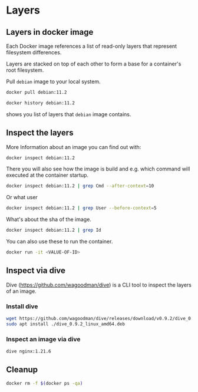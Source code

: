 # Layers

## Layers in docker image

Each Docker image references a list of read-only layers that represent filesystem differences.

Layers are stacked on top of each other to form a base for a container's root
filesystem.

Pull `debian` image to your local system.

```bash
docker pull debian:11.2
```

```bash
docker history debian:11.2
```

shows you list of layers that `debian` image contains.

## Inspect the layers

More Information about an image you can find out with:

```bash
docker inspect debian:11.2
```

There you will also see how the image is build and e.g. which command will executed at the container startup.

```bash
docker inspect debian:11.2 | grep Cmd --after-context=10
```

Or what user

```bash
docker inspect debian:11.2 | grep User --before-context=5
```

What's about the sha of the image.

```bash
docker inspect debian:11.2 | grep Id
```

You can also use these to run the container.

```bash
docker run -it <VALUE-OF-ID>
```

## Inspect via dive

Dive (https://github.com/wagoodman/dive) is a CLI tool to inspect the layers of an image.

### Install dive

```bash
wget https://github.com/wagoodman/dive/releases/download/v0.9.2/dive_0.9.2_linux_amd64.deb
sudo apt install ./dive_0.9.2_linux_amd64.deb
```

### Inspect an image via dive

```bash
dive nginx:1.21.6
```

## Cleanup

```bash
docker rm -f $(docker ps -qa)
```
